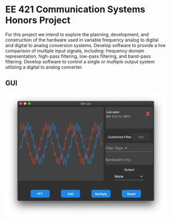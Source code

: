 # EE 421 Communication Systems Honors Project
For this project we intend to explore the planning, development, and construction of the hardware used in variable frequency analog to digital and digital to analog conversion systems. Develop software to provide a live comparison of multiple input signals, including: frequency domain representation, high-pass filtering, low-pass filtering, and band-pass filtering. Develop software to control a single or multiple output system utilizing a digital to analog converter.

## GUI
![Image description](https://github.com/adamfuller/EE421_Honors_Project/blob/master/dart_gui_sc.png)
